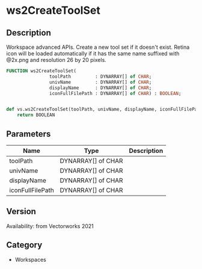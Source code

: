 # ws2CreateToolSet

## Description
Workspace advanced APIs. Create a new tool set if it doesn't exist. Retina icon will be loaded automatically if it has the same name suffixed with @2x.png and resolution 26 by 20 pixels.

```pascal
FUNCTION ws2CreateToolSet(
				toolPath         : DYNARRAY[] of CHAR;
				univName         : DYNARRAY[] of CHAR;
				displayName      : DYNARRAY[] of CHAR;
				iconFullFilePath : DYNARRAY[] of CHAR) : BOOLEAN;
```

```python

def vs.ws2CreateToolSet(toolPath, univName, displayName, iconFullFilePath):
    return BOOLEAN
```

## Parameters
|Name|Type|Description|
|---|---|---|
|toolPath|DYNARRAY[] of CHAR||
|univName|DYNARRAY[] of CHAR||
|displayName|DYNARRAY[] of CHAR||
|iconFullFilePath|DYNARRAY[] of CHAR||

## Version
Availability: from Vectorworks 2021
## Category
* Workspaces

